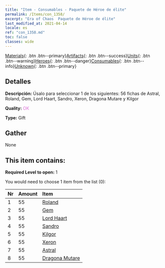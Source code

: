 ```yaml
---
title: "Item - Consumables - Paquete de Héroe de élite"
permalink: /Items/con_1358/
excerpt: "Era of Chaos  Paquete de Héroe de élite"
last_modified_at: 2021-04-14
locale: es
ref: "con_1358.md"
toc: false
classes: wide
---
```

 [Materials](/es/Items/){: .btn .btn--primary}[Artifacts](/es/Items/Artifacts/){: .btn .btn--success}[Units](/es/Items/Units/){: .btn .btn--warning}[Heroes](/es/Items/Heroes/){: .btn .btn--danger}[Consumables](/es/Items/Consumables/){: .btn .btn--info}[Unknown](/es/Items/Unknown/){: .btn .btn--primary}

## Detalles
 **Descripción:** Úsalo para seleccionar 1 de los siguientes: 56 fichas de Astral, Roland, Gem, Lord Haart, Sandro, Xeron, Dragona Mutare y Kilgor

 **Quality:** <span style="color: #DA70D6">OK</span>

 **Type:** Gift

## Gather

  None

## This item contains:

 **Required Level to open:** 1

 You would need to choose 1 item from the list (0):

  | Nr | Amount |     Item    |
  |:---|:-------|:------------|
  | 1 | 55 | [Roland](/es/Items/her_362/) | 
  | 2 | 55 | [Gem](/es/Items/her_369/) | 
  | 3 | 55 | [Lord Haart](/es/Items/her_370/) | 
  | 4 | 55 | [Sandro](/es/Items/her_371/) | 
  | 5 | 55 | [Kilgor](/es/Items/her_374/) | 
  | 6 | 55 | [Xeron](/es/Items/her_383/) | 
  | 7 | 55 | [Astral](/es/Items/her_388/) | 
  | 8 | 55 | [Dragona Mutare](/es/Items/her_390/) | 
